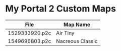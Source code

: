 # My Portal 2 Custom Maps

File | Map Name
---|---
1529333920.p2c | Air Tiny
1549696803.p2c | Nacreous Classic

